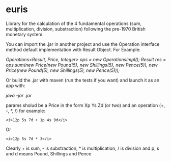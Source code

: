 # euris

Library for the calculation of the 4 fundamental operations (sum, multiplication, division, substraction) following the pre-1970 British monetary system.

You can import the .jar in another project and use the Operation interface method default implementation with Result Object. For Example:

<i>Operations<Result, Price, Integer> ops = new OperationsImpl();
Result res = ops.sum(new Price(new Pound(5), new Shillings(5), new Pence(5)), new Price(new Pound(5), new Shillings(5), new Pence(5)));</i>

Or build the .jar with maven (run the tests if you want) and launch it as an app with:

  <i>java -jar <jarname>.jar <params></i>
  
params sholud be a Price in the form Xp Ys Zd (or two) and an operation (+, -, *, /) for example:
  
    <i>12p 5s 7d + 1p 4s 9d</i>

Or

    <i>12p 5s 7d * 3</i>
  
Clearly + is sum, - is substraction, * is multiplication, / is division and p, s and d means Pound, Shillings and Pence
